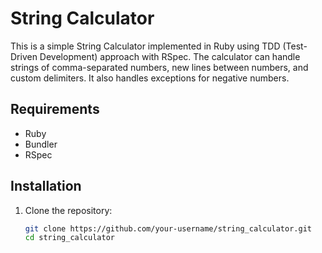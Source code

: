 # String Calculator

This is a simple String Calculator implemented in Ruby using TDD (Test-Driven Development) approach with RSpec. The calculator can handle strings of comma-separated numbers, new lines between numbers, and custom delimiters. It also handles exceptions for negative numbers.

## Requirements

- Ruby
- Bundler
- RSpec

## Installation

1. Clone the repository:

   ```bash
   git clone https://github.com/your-username/string_calculator.git
   cd string_calculator
